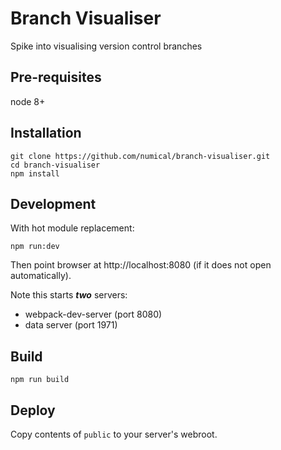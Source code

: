 # Branch Visualiser
Spike into visualising version control branches

## Pre-requisites
node 8+

## Installation
```
git clone https://github.com/numical/branch-visualiser.git
cd branch-visualiser
npm install
```

## Development
With hot module replacement:
```
npm run:dev
```
Then point browser at http://localhost:8080 (if it does not open automatically).
  
Note this starts ***two*** servers:
* webpack-dev-server (port 8080)
* data server (port 1971) 

## Build
```
npm run build
```

## Deploy
Copy contents of ```public``` to your server's webroot.
